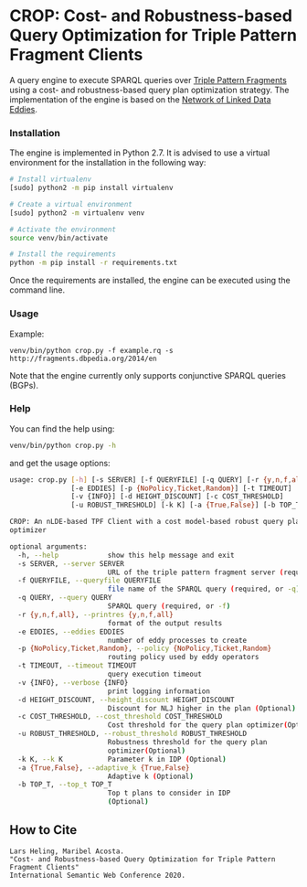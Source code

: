 # CROP: Cost- and Robustness-based Query Optimization for Triple Pattern Fragment Clients

A query engine to execute SPARQL queries over [Triple Pattern Fragments](https://linkeddatafragments.org) using a cost- and robustness-based query plan optimization strategy.
The implementation of the engine is based on the [Network of Linked Data Eddies](https://github.com/maribelacosta/nlde).

### Installation

The engine is implemented in Python 2.7.
It is advised to use a virtual environment for the installation in the following way:

```bash
# Install virtualenv
[sudo] python2 -m pip install virtualenv 

# Create a virtual environment
[sudo] python2 -m virtualenv venv

# Activate the environment
source venv/bin/activate

# Install the requirements
python -m pip install -r requirements.txt
```

Once the requirements are installed, the engine can be executed using the command line.


### Usage

Example: 
```
venv/bin/python crop.py -f example.rq -s http://fragments.dbpedia.org/2014/en 
```

Note that the engine currently only supports conjunctive SPARQL queries (BGPs).


### Help

You can find the help using:
```bash
venv/bin/python crop.py -h
```
and get the usage options:
```bash
usage: crop.py [-h] [-s SERVER] [-f QUERYFILE] [-q QUERY] [-r {y,n,f,all}]
               [-e EDDIES] [-p {NoPolicy,Ticket,Random}] [-t TIMEOUT]
               [-v {INFO}] [-d HEIGHT_DISCOUNT] [-c COST_THRESHOLD]
               [-u ROBUST_THRESHOLD] [-k K] [-a {True,False}] [-b TOP_T]

CROP: An nLDE-based TPF Client with a cost model-based robust query plan
optimizer

optional arguments:
  -h, --help            show this help message and exit
  -s SERVER, --server SERVER
                        URL of the triple pattern fragment server (required)
  -f QUERYFILE, --queryfile QUERYFILE
                        file name of the SPARQL query (required, or -q)
  -q QUERY, --query QUERY
                        SPARQL query (required, or -f)
  -r {y,n,f,all}, --printres {y,n,f,all}
                        format of the output results
  -e EDDIES, --eddies EDDIES
                        number of eddy processes to create
  -p {NoPolicy,Ticket,Random}, --policy {NoPolicy,Ticket,Random}
                        routing policy used by eddy operators
  -t TIMEOUT, --timeout TIMEOUT
                        query execution timeout
  -v {INFO}, --verbose {INFO}
                        print logging information
  -d HEIGHT_DISCOUNT, --height_discount HEIGHT_DISCOUNT
                        Discount for NLJ higher in the plan (Optional)
  -c COST_THRESHOLD, --cost_threshold COST_THRESHOLD
                        Cost threshold for the query plan optimizer(Optional)
  -u ROBUST_THRESHOLD, --robust_threshold ROBUST_THRESHOLD
                        Robustness threshold for the query plan
                        optimizer(Optional)
  -k K, --k K           Parameter k in IDP (Optional)
  -a {True,False}, --adaptive_k {True,False}
                        Adaptive k (Optional)
  -b TOP_T, --top_t TOP_T
                        Top t plans to consider in IDP
                        (Optional)
```


## How to Cite
```
Lars Heling, Maribel Acosta. 
"Cost- and Robustness-based Query Optimization for Triple Pattern Fragment Clients" 
International Semantic Web Conference 2020.
```
